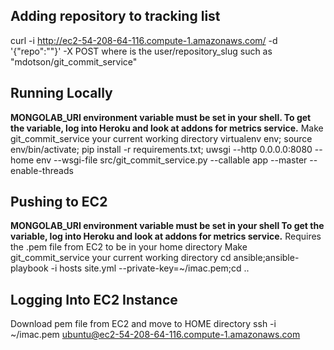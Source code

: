Adding repository to tracking list
----------------------------------
curl -i http://ec2-54-208-64-116.compute-1.amazonaws.com/ -d '{"repo":"<repo>"}' -X POST
where <repo> is the user/repository_slug such as "mdotson/git_commit_service"

Running Locally
---------------
**MONGOLAB_URI environment variable must be set in your shell. To get the variable, log into Heroku and look at addons for metrics service.**
Make git_commit_service your current working directory
virtualenv env; source env/bin/activate; pip install -r requirements.txt; uwsgi --http 0.0.0.0:8080 --home env --wsgi-file src/git_commit_service.py --callable app --master --enable-threads

Pushing to EC2
--------------
**MONGOLAB_URI environment variable must be set in your shell  To get the variable, log into Heroku and look at addons for metrics service.**
Requires the .pem file from EC2 to be in your home directory
Make git_commit_service your current working directory
cd ansible;ansible-playbook -i hosts site.yml --private-key=~/imac.pem;cd ..

Logging Into EC2 Instance
-------------------------
Download pem file from EC2 and move to HOME directory
ssh -i ~/imac.pem ubuntu@ec2-54-208-64-116.compute-1.amazonaws.com